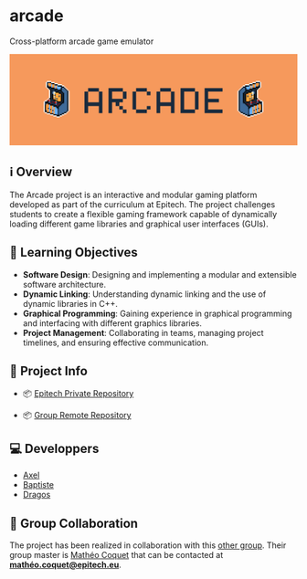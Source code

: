 # arcade
Cross-platform arcade game emulator

![Project Logo](assets/readme_image.png)
## :information_source: Overview
The Arcade project is an interactive and modular gaming platform developed as part of the curriculum at Epitech. The project challenges students to create a flexible gaming framework capable of dynamically loading different game libraries and graphical user interfaces (GUIs).

## :book: Learning Objectives
- **Software Design**: Designing and implementing a modular and extensible software architecture.
- **Dynamic Linking**: Understanding dynamic linking and the use of dynamic libraries in C++.
- **Graphical Programming**: Gaining experience in graphical programming and interfacing with different graphics libraries.
- **Project Management**: Collaborating in teams, managing project timelines, and ensuring effective communication.

## :page_facing_up: Project Info
- :package: [Epitech Private Repository](https://github.com/EpitechPromo2027/B-OOP-400-NAN-4-1-arcade-baptiste.moreau "Epitech Private Repository")

- :package: [Group Remote Repository](https://github.com/sdragos1/arcade "Group Remote Repository")

## :computer: Developpers
- [Axel](https://github.com/AxelF44 "Axel")
- [Baptiste](https://github.com/BxptisteM "Baptiste")
- [Dragos](https://github.com/sdragos1 "Dragos")

## :electric_plug: Group Collaboration
The project has been realized in collaboration with this [other group](https://github.com/G-Epitech/FMY-Arcade "other group"). Their group master is [Mathéo Coquet](https://github.com/TekMath "Mathéo Coquet") that can be contacted at **mathéo.coquet@epitech.eu**.